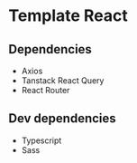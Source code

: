 # Template React

## Dependencies
- Axios
- Tanstack React Query
- React Router


## Dev dependencies
- Typescript
- Sass

